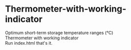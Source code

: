 # Thermometer-with-working-indicator
Optimum short-term storage temperature ranges (°C)
<br/>
Thermometer with working indicator
<br>
Run index.html that's it.
